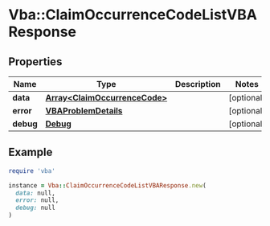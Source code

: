 # Vba::ClaimOccurrenceCodeListVBAResponse

## Properties

| Name | Type | Description | Notes |
| ---- | ---- | ----------- | ----- |
| **data** | [**Array&lt;ClaimOccurrenceCode&gt;**](ClaimOccurrenceCode.md) |  | [optional] |
| **error** | [**VBAProblemDetails**](VBAProblemDetails.md) |  | [optional] |
| **debug** | [**Debug**](Debug.md) |  | [optional] |

## Example

```ruby
require 'vba'

instance = Vba::ClaimOccurrenceCodeListVBAResponse.new(
  data: null,
  error: null,
  debug: null
)
```

